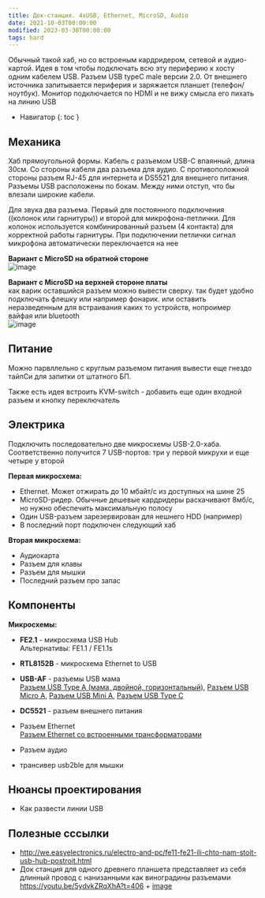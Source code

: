 ```yaml
---
title: Док-станция. 4xUSB, Ethernet, MicroSD, Audio
date: 2021-10-03T00:00:00
modified: 2023-03-30T00:00:00
tags: hard
---
```


Обычный такой хаб, но со встроеным кардридером, сетевой и аудио-картой. Идея в том чтобы подключать всю эту периферию к хосту одним кабелем USB. Разъем USB typeC male версии 2.0. От внешнего источника запитывается периферия и заряжается планшет (телефон/ноутбук). Монитор подключается по HDMI и не вижу смысла его пихать на линию USB

- Навигатор
{: toc }

## Механика
Хаб прямоугольной формы. Кабель с разъемом USB-C впаянный, длина 30см. Со стороны кабеля два разъема для аудио. С противоположной стороны разъем RJ-45 для интернета и DS5521 для внешнего питания. Разъемы USB расположены по бокам. Между ними отступ, что бы влезали широкие кабели. 

Для звука два разъема. Первый для постоянного подключения ((колонок или гарнитуры)) и второй для микрофона-петлички. Для колонок используется комбинированный разъем (4 контакта) для корректной работы гарнитуры. При подключении петлички сигнал микрофона автоматически переключается на нее

**Вариант с MicroSD на обратной стороне**  
![image](https://user-images.githubusercontent.com/17731587/228858617-0c51b713-e142-471d-932e-bf5ea887f98b.png)

**Вариант с MicroSD на верхней стороне платы**  
как варик оставшийся разъем можно вывести сверху. так будет удобно подключать флешку или например фонарик. или оставить неразведенным для встраивания каких то устройств, нопроимер вайфая или bluetooth  
![image](https://user-images.githubusercontent.com/17731587/228879669-ec263a62-25e8-4d83-9502-4ed08b9b31c8.png)



## Питание  


Можно парвллельно с круглым разъемом питания вывести еще гнездо тайпСи для запитки от штатного БП.

Также есть идея встроить KVM-switch - добавить еще один входной разъем и кнопку переключатель
 
## Электрика
Подключить последовательно две микросхемы USB-2.0-хаба. Соответственно получится 7 USB-портов: три у первой микрухи и еще четыре у второй  

**Первая микросхема:**
- Ethernet. Может отжирать до 10 мбайт/с из доступных на шине 25
- MicroSD-ридер. Обычные дешевые кардридеры раскачивают 8мб/с, но нужно обеспечить максимальную полосу
- Один USB-разъем зарезервирован для нешнего HDD (например)
- В последний порт подключен следующий хаб

**Вторая микросхема:**
- Аудиокарта
- Разъем для клавы
- Разъем для мышки
- Последний разъем про запас




## Компоненты
**Микросхемы:**
- **FE2.1** - микросхема USB Hub<br>
  Альтернативы: FE1.1 / FE1.1s
- **RTL8152B** - микросхема Ethernet to USB


- **USB-AF** - разъемы USB мама<br>
  [Разъем USB Type A (мама, двойной, горизонтальный)](https://www.lcsc.com/product-detail/span-style-background-color-ff0-USB-span-Connectors_Jing-Extension-of-the-Electronic-Co-907-111A1022D10200_C12049.html),
  [Разъем USB Micro A](),
  [Разъем USB Mini A](),
  [Разъем USB Type C]()
- **DC5521** - разъем внешнего питания
- Разъем Ethernet<br>
  [Разъем Ethernet со встроенными трансформаторами](#)
- Разъем аудио
- трансивер usb2ble для мышки


## Нюансы проектирования
- Как развести линии USB


## Полезные сссылки
- <http://we.easyelectronics.ru/electro-and-pc/fe11-fe21-ili-chto-nam-stoit-usb-hub-postroit.html>
- Док станция для одного древнего планшета представляет из себя длинный провод с нанизанными как виноградины разъемами <https://youtu.be/5ydvkZRqXhA?t=406> + [image](https://user-images.githubusercontent.com/17731587/228510183-79c23663-8226-4183-94e6-a77d0ebc6f0a.png)
